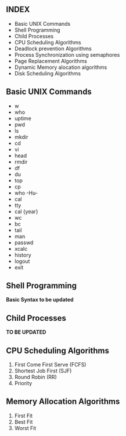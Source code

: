 INDEX
-----
 * Basic UNIX Commands
 * Shell Programming
 * Child Processes
 * CPU Scheduling Algorithms
 * Deadlock prevention Algorithms
 * Process Synchronization using semaphores
 * Page Replacement Algorithms  
 * Dynamic Memory alocation algorithms
 * Disk Scheduling Algorithms

## Basic UNIX Commands
 * w
 * who
 * uptime
 * pwd
 * ls
 * mkdir
 * cd
 * vi
 * head
 * rmdir
 * df
 * du
 * top
 * cp
 * who -Hu-
 * cal
 * tty
 * cal {year}
 * wc
 * bc
 * tail
 * man
 * passwd
 * xcalc
 * history
 * logout
 * exit

## Shell Programming
 **Basic Syntax to be updated**

## Child Processes
 **TO BE UPDATED**

## CPU Scheduling Algorithms
 1. First Come First Serve (FCFS)
 2. Shortest Job First (SJF)
 3. Round Robin (RR)
 4. Priority

## Memory Allocation Algorithms
 1. First Fit
 2. Best Fit
 3. Worst Fit

